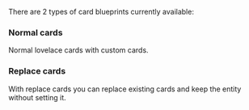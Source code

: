There are 2 types of card blueprints currently available:

### Normal cards
Normal lovelace cards with custom cards.

### Replace cards
With replace cards you can replace existing cards and keep the entity without setting it.
